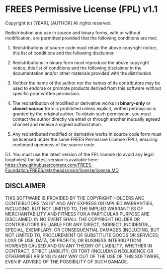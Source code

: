 # FREES Permissive License (FPL) v1.1

Copyright (c) [YEAR], [AUTHOR]
All rights reserved.

Redistribution and use in source and binary forms, with or without modification, are permitted provided that the following conditions are met:

1. Redistributions of source code must retain the above copyright notice, this list of conditions and the following disclaimer.

2. Redistributions in binary form must reproduce the above copyright notice, this list of conditions and the following disclaimer in the documentation and/or other materials provided with the distribution.

3. Neither the name of the author nor the names of its contributors may be used to endorse or promote products derived from this software without specific prior written permission.

4. The redistribution of modified or derivative works in **binary-only** or **closed-source** form is prohibited unless explicit, written permission is granted by the original author. To obtain such permission, you must contact the author directly via email or through another mutually agreed channel and receive a signed authorization.

5. Any redistributed modified or derivative works in source code form must be licensed under the same FREES Permissive License (FPL), ensuring continued openness of the source code.

5.1. You must use the latest version of the FPL license (to avoid any legal loopholes) the latest version is available here: https://raw.githubusercontent.com/FREES-Foundation/FREES/refs/heads/main/license/license.MD

## DISCLAIMER

THIS SOFTWARE IS PROVIDED BY THE COPYRIGHT HOLDERS AND CONTRIBUTORS “AS IS” AND ANY EXPRESS OR IMPLIED WARRANTIES, INCLUDING, BUT NOT LIMITED TO, THE IMPLIED WARRANTIES OF MERCHANTABILITY AND FITNESS FOR A PARTICULAR PURPOSE ARE DISCLAIMED. IN NO EVENT SHALL THE COPYRIGHT HOLDER OR CONTRIBUTORS BE LIABLE FOR ANY DIRECT, INDIRECT, INCIDENTAL, SPECIAL, EXEMPLARY, OR CONSEQUENTIAL DAMAGES (INCLUDING, BUT NOT LIMITED TO, PROCUREMENT OF SUBSTITUTE GOODS OR SERVICES; LOSS OF USE, DATA, OR PROFITS; OR BUSINESS INTERRUPTION) HOWEVER CAUSED AND ON ANY THEORY OF LIABILITY, WHETHER IN CONTRACT, STRICT LIABILITY, OR TORT (INCLUDING NEGLIGENCE OR OTHERWISE) ARISING IN ANY WAY OUT OF THE USE OF THIS SOFTWARE, EVEN IF ADVISED OF THE POSSIBILITY OF SUCH DAMAGE.

---